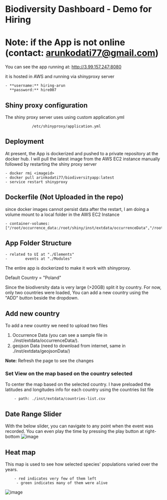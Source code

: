 # Biodiversity Dashboard - Demo for Hiring

# Note: if the App is not online (contact: arunkodati77@gmail.com)

You can see the app running at: http://3.99.157.247:8080

it is hosted in AWS and running via shinyproxy server

    - **username:** hiring-arun
      **password:** hire007
## Shiny proxy configuration
The shiny proxy server uses using custom application.yml 

                /etc/shinyproxy/application.yml

## Deployment
At present, the App is dockerized and pushed to a private repository at the docker hub.
I will pull the latest image from the AWS EC2 instance manually followed by restarting the shiny proxy server

    - docker rmi <imageid>
    - docker pull arinkodati77/biodiversityapp:latest
    - service restart shinyproxy


## Dockerfile (Not Uploaded in the repo)
since docker images cannot persist data after the restart, I am doing a volume mount to a local folder in the AWS EC2 Instance
 
    - container-volumes: ["/root/occurrence_data:/root/shiny/inst/extdata/occurrenceData","/root/geojson_data:/root/shiny/inst/extdata/geojsonData"]


## App Folder Structure 
    - related to UI at "./Elements"
    -        events at "./Modules"


The entire app is dockerized to make it work with shinyproxy.

Default Country = "Poland"

Since the biodiversity data is very large (>20GB) split it by country. For now, only two countries were loaded, You can add a new country using the "ADD" button beside the dropdown.
## Add new country
To add a new country we need to upload two files
   1) Occurrence Data (you can see a sample file in ./inst/extdata/occurrenceData/).
   2) geojson Data (need to download from internet, same in ./inst/extdata/geojsonData/)

**Note:** Refresh the page to see the changes

### Set View on the map based on the country selected
To center the map based on the selected country. I have preloaded the latitudes and longitudes info for each country using the countries list file

        - path: ./inst/extdata/countries-list.csv

## Date Range Slider
With the below slider, you can navigate to any point when the event was recorded. You can even play the time by pressing the play button at right-bottom
![image](https://github.com/arunkodati77/biodiversityDashboardApp/assets/69163895/7efe9ceb-fa38-4c2e-b083-4af95a7e3594)

## Heat map
This map is used to see how selected species' populations varied over the years. 

        - red indicates very few of them left
         - green indicates many of them were alive

![image](https://github.com/arunkodati77/biodiversityDashboardApp/assets/69163895/ac50dc3d-9a92-483f-a341-975f95cdda7e)











